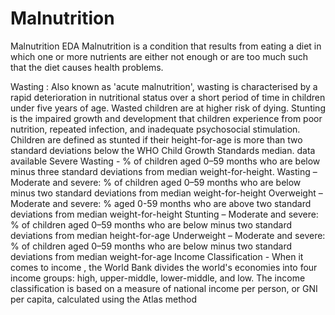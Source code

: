 # Malnutrition
Malnutrition EDA
Malnutrition is a condition that results from eating a diet in which one or more nutrients are either not enough or are too much such that the diet causes health problems.

Wasting : Also known as 'acute malnutrition', wasting is characterised by a rapid deterioration in nutritional status over a short period of time in children under five years of age. Wasted children are at higher risk of dying.
Stunting is the impaired growth and development that children experience from poor nutrition, repeated infection, and inadequate psychosocial stimulation. Children are defined as stunted if their height-for-age is more than two standard deviations below the WHO Child Growth Standards median.
data available
Severe Wasting - % of children aged 0–59 months who are below minus three standard deviations from median weight-for-height. Wasting – Moderate and severe: % of children aged 0–59 months who are below minus two standard deviations from median weight-for-height Overweight – Moderate and severe: % aged 0-59 months who are above two standard deviations from median weight-for-height Stunting – Moderate and severe: % of children aged 0–59 months who are below minus two standard deviations from median height-for-age Underweight – Moderate and severe: % of children aged 0–59 months who are below minus two standard deviations from median weight-for-age Income Classification - When it comes to income , the World Bank divides the world's economies into four income groups: high, upper-middle, lower-middle, and low. The income classification is based on a measure of national income per person, or GNI per capita, calculated using the Atlas method
